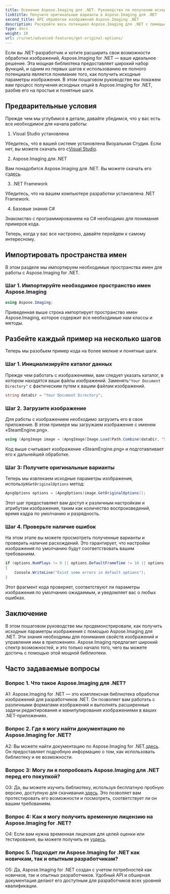 ```yaml
---
title: Освоение Aspose.Imaging для .NET. Руководство по получению исходных вариантов изображения
linktitle: Получите оригинальные варианты в Aspose.Imaging для .NET
second_title: API обработки изображений Aspose.Imaging .NET
description: Раскройте весь потенциал Aspose.Imaging для .NET с помощью нашего пошагового руководства по получению оригинальных вариантов. Узнайте, как с легкостью работать с изображениями в приложениях .NET.
type: docs
weight: 10
url: /ru/net/advanced-features/get-original-options/
---
```

Если вы .NET-разработчик и хотите расширить свои возможности обработки изображений, Aspose.Imaging for .NET — ваше идеальное решение. Эта мощная библиотека предоставляет широкий набор функций, и одним из первых шагов к использованию ее полного потенциала является понимание того, как получить исходные параметры изображения. В этом пошаговом руководстве мы покажем вам процесс получения исходных опций в Aspose.Imaging for .NET, разбив его на простые и понятные шаги.

## Предварительные условия

Прежде чем мы углубимся в детали, давайте убедимся, что у вас есть все необходимое для начала работы:

1. Visual Studio установлена

 Убедитесь, что в вашей системе установлена Визуальная Студия. Если нет, вы можете скачать его с[Visual Studio](https://visualstudio.microsoft.com/).

2. Aspose.Imaging для .NET

 Вам понадобится Aspose.Imaging для .NET. Вы можете скачать его с[здесь](https://releases.aspose.com/imaging/net/).

3. .NET Framework

Убедитесь, что на вашем компьютере разработки установлена .NET Framework.

4. Базовые знания C#

Знакомство с программированием на C# необходимо для понимания примеров кода.

Теперь, когда у вас все настроено, давайте перейдем к самому интересному.

## Импортировать пространства имен

В этом разделе мы импортируем необходимые пространства имен для работы с Aspose.Imaging for .NET.

### Шаг 1. Импортируйте необходимое пространство имен Aspose.Imaging

```csharp
using Aspose.Imaging;
```

Приведенная выше строка импортирует пространство имен Aspose.Imaging, которое содержит все необходимые нам классы и методы.

## Разбейте каждый пример на несколько шагов

Теперь мы разобьем пример кода на более мелкие и понятные шаги.

### Шаг 1. Инициализируйте каталог данных

 Прежде чем работать с изображениями, вам следует указать каталог, в котором находятся ваши файлы изображений. Заменять`"Your Document Directory"` с фактическим путем к вашим файлам изображений.

```csharp
string dataDir = "Your Document Directory";
```

### Шаг 2. Загрузите изображение

Для работы с изображением необходимо загрузить его в свое приложение. В этом примере мы загружаем изображение с именем «SteamEngine.png».

```csharp
using (ApngImage image = (ApngImage)Image.Load(Path.Combine(dataDir, "SteamEngine.png")))
```

Код выше считывает изображение «SteamEngine.png» и подготавливает его к дальнейшей обработке.

### Шаг 3: Получите оригинальные варианты

Теперь мы извлекаем исходные параметры изображения, используя`GetOriginalOptions` метод:

```csharp
ApngOptions options = (ApngOptions)image.GetOriginalOptions();
```

Этот шаг предоставляет вам доступ к различным настройкам и атрибутам изображения, таким как количество воспроизведений, время кадра по умолчанию и разрядность.

### Шаг 4. Проверьте наличие ошибок

На этом этапе вы можете просмотреть полученные варианты и проверить наличие расхождений. Это гарантирует, что настройки изображения по умолчанию будут соответствовать вашим требованиям.

```csharp
if (options.NumPlays != 0 || options.DefaultFrameTime != 10 || options.BitDepth != 8)
{
    Console.WriteLine("Exist some errors in default options");
}
```

Этот фрагмент кода проверяет, соответствуют ли параметры изображения по умолчанию ожидаемым, и уведомляет вас о любых ошибках.

## Заключение

В этом пошаговом руководстве мы продемонстрировали, как получить исходные параметры изображения с помощью Aspose.Imaging для .NET. Эти знания необходимы для понимания свойств изображений и управления ими в приложениях. Aspose.Imaging предлагает широкий спектр возможностей, и это только начало того, чего вы можете достичь с помощью этой мощной библиотеки.

## Часто задаваемые вопросы

### Вопрос 1. Что такое Aspose.Imaging для .NET?

A1: Aspose.Imaging for .NET — это комплексная библиотека обработки изображений для разработчиков .NET. Он позволяет вам работать с различными форматами изображений и выполнять расширенные задачи редактирования и манипулирования изображениями в ваших .NET-приложениях.

### Вопрос 2. Где я могу найти документацию по Aspose.Imaging for .NET?

 A2: Вы можете найти документацию по Aspose.Imaging for .NET.[здесь](https://reference.aspose.com/imaging/net/). Он предоставляет подробную информацию о том, как использовать библиотеку и ее возможности.

### Вопрос 3: Могу ли я попробовать Aspose.Imaging для .NET перед его покупкой?

 О3: Да, вы можете изучить библиотеку, используя бесплатную пробную версию, доступную для скачивания.[здесь](https://releases.aspose.com/). Это позволяет вам протестировать его возможности и посмотреть, соответствует ли он вашим требованиям.

### Вопрос 4: Как я могу получить временную лицензию на Aspose.Imaging for .NET?

 О4: Если вам нужна временная лицензия для целей оценки или тестирования, вы можете получить ее у[здесь](https://purchase.aspose.com/temporary-license/).

### Вопрос 5. Подходит ли Aspose.Imaging for .NET как новичкам, так и опытным разработчикам?

О5: Да, Aspose.Imaging for .NET создан с учетом потребностей как новичков, так и опытных разработчиков. Удобный API и обширная документация делают его доступным для разработчиков всех уровней квалификации.